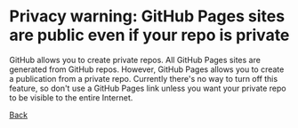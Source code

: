 # Privacy warning: GitHub Pages sites are public even if your repo is private

GitHub allows you to create private repos. All GitHub Pages sites are generated from GitHub repos. However, GitHub Pages allows
you to create a publication from a private repo. Currently there's no way to turn off this feature, so don't use a GitHub Pages
link unless you want your private repo to be visible to the entire Internet.

[Back](/README.md)
